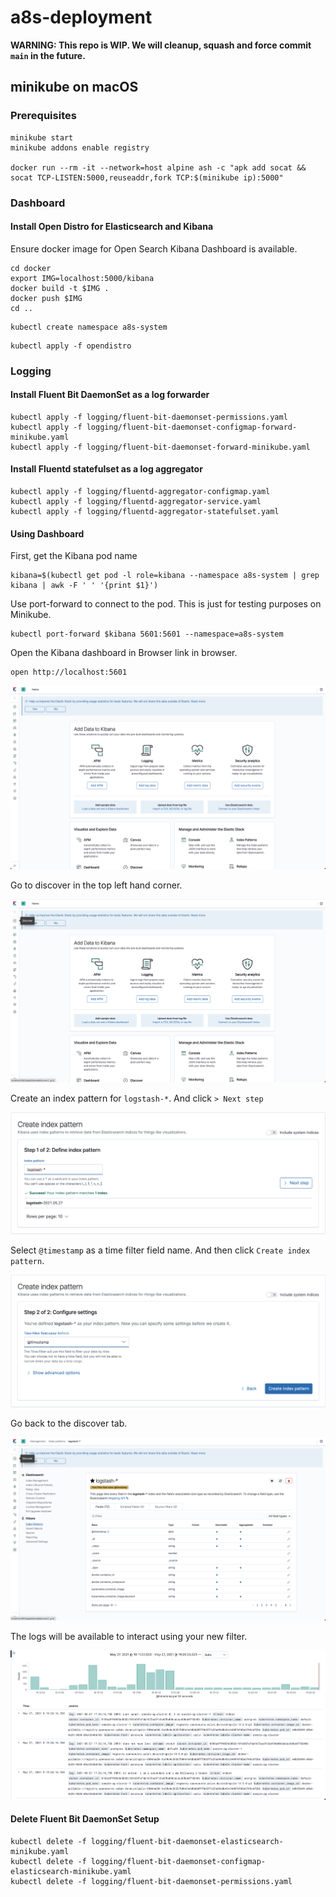 # a8s-deployment

**WARNING: This repo is WIP. We will cleanup, squash and force commit `main` in
the future.**

## minikube on macOS

### Prerequisites

```shell
minikube start
minikube addons enable registry

docker run --rm -it --network=host alpine ash -c "apk add socat && socat TCP-LISTEN:5000,reuseaddr,fork TCP:$(minikube ip):5000"
```

### Dashboard

#### Install Open Distro for Elasticsearch and Kibana

Ensure docker image for Open Search Kibana Dashboard is available.

```shell
cd docker
export IMG=localhost:5000/kibana
docker build -t $IMG .
docker push $IMG
cd ..
```

```shell
kubectl create namespace a8s-system
```

```shell
kubectl apply -f opendistro
```

### Logging

#### Install Fluent Bit DaemonSet as a log forwarder

```shell
kubectl apply -f logging/fluent-bit-daemonset-permissions.yaml
kubectl apply -f logging/fluent-bit-daemonset-configmap-forward-minikube.yaml
kubectl apply -f logging/fluent-bit-daemonset-forward-minikube.yaml
```

#### Install Fluentd statefulset as a log aggregator

```shell
kubectl apply -f logging/fluentd-aggregator-configmap.yaml
kubectl apply -f logging/fluentd-aggregator-service.yaml
kubectl apply -f logging/fluentd-aggregator-statefulset.yaml
```

#### Using Dashboard

First, get the Kibana pod name

```shell
kibana=$(kubectl get pod -l role=kibana --namespace a8s-system | grep kibana | awk -F ' ' '{print $1}')
```

Use port-forward to connect to the pod. This is just for testing purposes on
Minikube.

```shell
kubectl port-forward $kibana 5601:5601 --namespace=a8s-system
```

Open the Kibana dashboard in Browser link in browser.

```shell
open http://localhost:5601
```

![Kibana1](operational-models/images/kibana/1.png)

Go to discover in the top left hand corner.

![Kibana2](operational-models/images/kibana/2.png)

Create an index pattern for `logstash-*`. And click `> Next step`

![Kibana3](operational-models/images/kibana/3.png)

Select `@timestamp` as a time filter field name. And then click
`Create index pattern`.

![Kibana4](operational-models/images/kibana/4.png)

Go back to the discover tab.

![Kibana5](operational-models/images/kibana/5.png)

The logs will be available to interact using your new filter.

![Kibana6](operational-models/images/kibana/6.png)

#### Delete Fluent Bit DaemonSet Setup

```shell
kubectl delete -f logging/fluent-bit-daemonset-elasticsearch-minikube.yaml
kubectl delete -f logging/fluent-bit-daemonset-configmap-elasticsearch-minikube.yaml
kubectl delete -f logging/fluent-bit-daemonset-permissions.yaml
```
